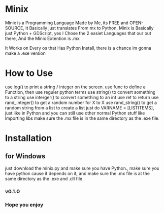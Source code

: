 # Minix
Minix is a Programming Language Made by Me, its FREE and OPEN-SOURCE, It Basically just translates From mx to Python,
Minix is Basically just Python +  GDScript, yes I Chose the 2 easiet
Languages that our out there, And the Minix Extention is .mx

It Works on Every os that Has Python Install, there is a chance im gonna make a .exe version

# How to Use
use log() to print a string / integer on the screen.
use func to define a Function, then use reguler python terms
use string() to convert something to a string
use interger() to convert something to an int
use ret to return
use rand_integer() to get a random number for X to X
use rand_string() to get a random string from a list
to create a list just do VARNAME = [LISTITEMS], just like in Python
and you can still use other normal Python stuff like Importing libs
make sure the .mx file is in the same directory as the .exe file.

# Installation
## for Windows
just download the minix.py and make sure you have Python.,
make sure you have python cause it depends on it,
and make sure the .mx file is at the same directory as the .exe and .dll file.

### v0.1.0
### Hope you enjoy

